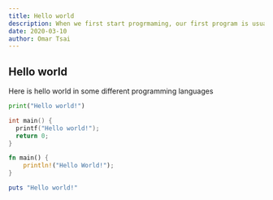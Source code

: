 ```yaml
---
title: Hello world
description: When we first start progrmaming, our first program is usually hello world.
date: 2020-03-10
author: Omar Tsai
---
```


## Hello world

Here is hello world in some different programming languages

```python
print("Hello world!")
```

```c
int main() {
  printf("Hello world!");
  return 0;
}
```

```rust
fn main() {
    println!("Hello World!");
}
```

```ruby
puts "Hello world!"
```
